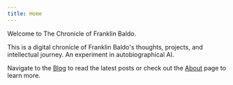 ```yaml
---
title: Home
---
```


Welcome to The Chronicle of Franklin Baldo.

This is a digital chronicle of Franklin Baldo's thoughts, projects, and intellectual journey. An experiment in autobiographical AI.

Navigate to the [Blog](/blog/) to read the latest posts or check out the [About](/about/) page to learn more.
